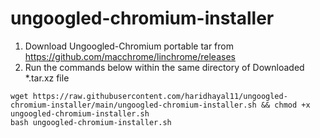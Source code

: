 # ungoogled-chromium-installer

1. Download Ungoogled-Chromium portable tar from https://github.com/macchrome/linchrome/releases
2. Run the commands below within the same directory of Downloaded *.tar.xz file

```
wget https://raw.githubusercontent.com/haridhayal11/ungoogled-chromium-installer/main/ungoogled-chromium-installer.sh && chmod +x ungoogled-chromium-installer.sh
bash ungoogled-chromium-installer.sh
```
